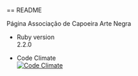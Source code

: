 == README

Página Associação de Capoeira Arte Negra

* Ruby version  
2.2.0

* Code Climate  
[![Code Climate](https://codeclimate.com/github/acnjr2010/arte_negra/badges/gpa.svg)](https://codeclimate.com/github/acnjr2010/arte_negra)
